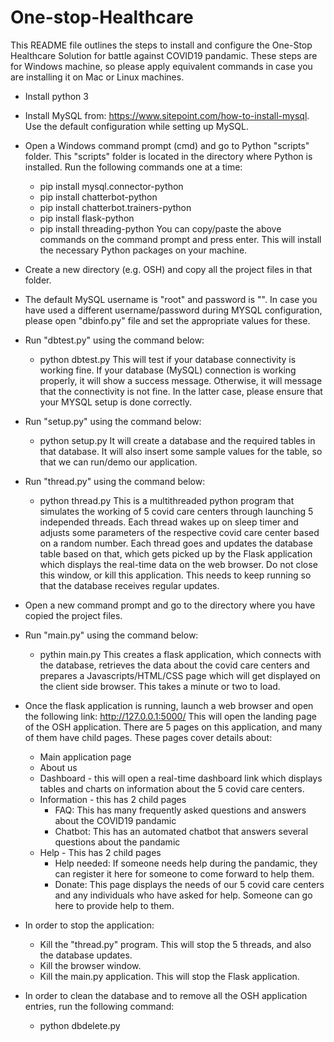 # One-stop-Healthcare
This README file outlines the steps to install and configure the One-Stop Healthcare Solution for battle against COVID19 pandamic. These steps are for Windows machine, so please apply equivalent commands in case you are installing it on Mac or Linux machines.

- Install python 3
- Install MySQL from: https://www.sitepoint.com/how-to-install-mysql. Use the default configuration while setting up MySQL.
- Open a Windows command prompt (cmd) and go to Python "scripts" folder. This "scripts" folder is located in the directory where Python is installed. Run the following commands one at a time:
  - pip install mysql.connector-python
  - pip install chatterbot-python
  - pip install chatterbot.trainers-python
  - pip install flask-python
  - pip install threading-python
  You can copy/paste the above commands on the command prompt and press enter. This will install the necessary Python packages on your machine.

- Create a new directory (e.g. OSH) and copy all the project files in that folder.
- The default MySQL username is "root" and password is "". In case you have used a different username/password during MYSQL configuration, please open "dbinfo.py" file and set the appropriate values for these.
- Run "dbtest.py" using the command below:
  - python dbtest.py
  This will test if your database connectivity is working fine. If your database (MySQL) connection is working properly, it will show a success message. Otherwise, it will message that the connectivity is not fine. In the latter case, please ensure that your MYSQL setup is done correctly.
- Run "setup.py" using the command below:
  - python setup.py
  It will create a database and the required tables in that database. It will also insert some sample values for the table, so that we can run/demo our application.
- Run "thread.py" using the command below:
  - python thread.py
  This is a multithreaded python program that simulates the working of 5 covid care centers through launching 5 independed threads. Each thread wakes up on sleep timer and adjusts some parameters of the respective covid care center based on a random number. Each thread goes and updates the database table based on that, which gets picked up by the Flask application which displays the real-time data on the web browser.
  Do not close this window, or kill this application. This needs to keep running so that the database receives regular updates.
- Open a new command prompt and go to the directory where you have copied the project files.
- Run "main.py" using the command below:
  - pythin main.py
  This creates a flask application, which connects with the database, retrieves the data about the covid care centers and prepares a Javascripts/HTML/CSS page which will get displayed on the client side browser. This takes a minute or two to load.
- Once the flask application is running, launch a web browser and open the following link:
    http://127.0.0.1:5000/
  This will open the landing page of the OSH application. There are 5 pages on this application, and many of them have child pages. These pages cover details about:
  - Main application page
  - About us
  - Dashboard - this will open a real-time dashboard link which displays tables and charts on information about the 5 covid care centers.
  - Information - this has 2 child pages
    - FAQ: This has many frequently asked questions and answers about the COVID19 pandamic
    - Chatbot: This has an automated chatbot that answers several questions about the pandamic
  - Help - This has 2 child pages
    - Help needed: If someone needs help during the pandamic, they can register it here for someone to come forward to help them.
    - Donate: This page displays the needs of our 5 covid care centers and any individuals who have asked for help. Someone can go here to provide help to them.

- In order to stop the application:
  - Kill the "thread.py" program. This will stop the 5 threads, and also the database updates.
  - Kill the browser window.
  - Kill the main.py application. This will stop the Flask application.
- In order to clean the database and to remove all the OSH application entries, run the following command:
  - python dbdelete.py


